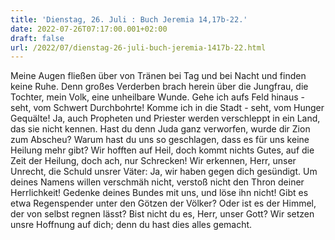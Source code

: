 ```yaml
---
title: 'Dienstag, 26. Juli : Buch Jeremia 14,17b-22.'
date: 2022-07-26T07:17:00.001+02:00
draft: false
url: /2022/07/dienstag-26-juli-buch-jeremia-1417b-22.html
---
```


Meine Augen fließen über von Tränen bei Tag und bei Nacht und finden keine Ruhe. Denn großes Verderben brach herein über die Jungfrau, die Tochter, mein Volk, eine unheilbare Wunde. Gehe ich aufs Feld hinaus - seht, vom Schwert Durchbohrte! Komme ich in die Stadt - seht, vom Hunger Gequälte! Ja, auch Propheten und Priester werden verschleppt in ein Land, das sie nicht kennen. Hast du denn Juda ganz verworfen, wurde dir Zion zum Abscheu? Warum hast du uns so geschlagen, dass es für uns keine Heilung mehr gibt? Wir hofften auf Heil, doch kommt nichts Gutes, auf die Zeit der Heilung, doch ach, nur Schrecken! Wir erkennen, Herr, unser Unrecht, die Schuld unsrer Väter: Ja, wir haben gegen dich gesündigt. Um deines Namens willen verschmäh nicht, verstoß nicht den Thron deiner Herrlichkeit! Gedenke deines Bundes mit uns, und löse ihn nicht! Gibt es etwa Regenspender unter den Götzen der Völker? Oder ist es der Himmel, der von selbst regnen lässt? Bist nicht du es, Herr, unser Gott? Wir setzen unsre Hoffnung auf dich; denn du hast dies alles gemacht.